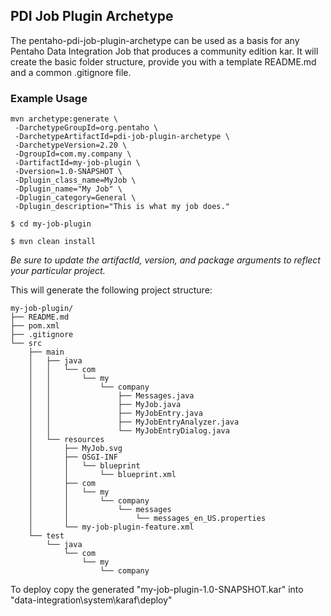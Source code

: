 ## PDI Job Plugin Archetype

The pentaho-pdi-job-plugin-archetype can be used as a basis for any Pentaho Data Integration Job that produces a community edition kar. It will create the basic folder structure, provide you with a template README.md and a common .gitignore file.

### Example Usage
```
mvn archetype:generate \
 -DarchetypeGroupId=org.pentaho \
 -DarchetypeArtifactId=pdi-job-plugin-archetype \
 -DarchetypeVersion=2.20 \
 -DgroupId=com.my.company \
 -DartifactId=my-job-plugin \
 -Dversion=1.0-SNAPSHOT \
 -Dplugin_class_name=MyJob \
 -Dplugin_name="My Job" \
 -Dplugin_category=General \
 -Dplugin_description="This is what my job does."
 
$ cd my-job-plugin

$ mvn clean install
```
_Be sure to update the artifactId, version, and package arguments to reflect your particular project._

This will generate the following project structure:
```
my-job-plugin/
├── README.md
├── pom.xml
├── .gitignore
└── src
    ├── main
    │   ├── java
    │   │   └── com
    │   │       └── my
    │   │           └── company
    │   │               ├── Messages.java
    │   │               ├── MyJob.java
    │   │               ├── MyJobEntry.java
    │   │               ├── MyJobEntryAnalyzer.java
    │   │               └── MyJobEntryDialog.java
    │   └── resources
    │       ├── MyJob.svg
    │       ├── OSGI-INF
    │       │   └── blueprint
    │       │       └── blueprint.xml
    │       ├── com
    │       │   └── my
    │       │       └── company
    │       │           └── messages
    │       │               └── messages_en_US.properties
    │       └── my-job-plugin-feature.xml
    └── test
        └── java
            └── com
                └── my
                    └── company
```
To deploy copy the generated "my-job-plugin-1.0-SNAPSHOT.kar" into "data-integration\system\karaf\deploy"